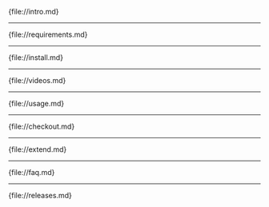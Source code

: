 {file://intro.md}

<hr class="system-pagebreak" title="Requirements" alt="Requirements" />

{file://requirements.md}

<hr class="system-pagebreak" title="Videos" alt="Videos" />

{file://install.md}

<hr class="system-pagebreak" title="Install" alt="Install" />

{file://videos.md}

<hr class="system-pagebreak" title="Usage" alt="Usage" />

{file://usage.md}

<hr class="system-pagebreak" title="Checkout" alt="Checkout" />

{file://checkout.md}

<hr class="system-pagebreak" title="Extend" alt="Extend" />

{file://extend.md}

<hr class="system-pagebreak" title="FAQ" alt="FAQ"/>

{file://faq.md}

<hr class="system-pagebreak" title="Releases" alt="Releases"/>

{file://releases.md}